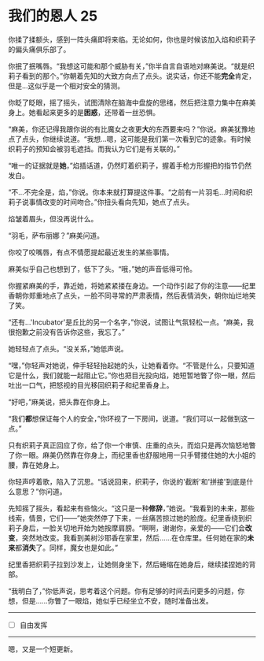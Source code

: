 # 我们的恩人 25

你揉了揉额头，感到一阵头痛即将来临。无论如何，你也是时候该加入焰和织莉子的偏头痛俱乐部了。

你抿了抿嘴唇。“我想这可能和那个威胁有关，”你半自言自语地对麻美说。“就是织莉子看到的那个。”你朝着先知的大致方向点了点头。说实话，你还不能**完全**肯定，但是...这似乎是一个相对安全的猜测。

你眨了眨眼，摇了摇头，试图清除在脑海中盘旋的思绪，然后把注意力集中在麻美身上。她看起来更多的是**困惑**，还带着一丝恐惧。

“麻美，你还记得我跟你说的有比魔女之夜更**大**的东西要来吗？”你说。麻美犹豫地点了点头，你继续说道。“我想...嗯，这可能是我们第一次看到它的迹象。有时候织莉子的预知会被羽毛遮挡。而我认为它们是有关联的。”

“唯一的证据就是**她**，”焰插话道，仍然盯着织莉子，握着手枪方形握把的指节仍然发白。

“不...不完全是，焰，”你说。你本来就打算提这件事。“之前有一片羽毛...时间和织莉子说事情改变的时间吻合。”你扭头看向先知，她点了点头。

焰皱着眉头，但没再说什么。

“羽毛，萨布丽娜？”麻美问道。

你咬了咬嘴唇，有点不情愿提起最近发生的某些事情。

麻美似乎自己也想到了，低下了头。“哦，”她的声音低得可怜。

你握紧麻美的手，靠近她，将她紧紧搂在身边。一个动作引起了你的注意——纪里香朝你郑重地点了点头，一脸不同寻常的严肃表情，然后表情消失，朝你灿烂地笑了笑。

“还有...'Incubator'是丘比的另一个名字，”你说，试图让气氛轻松一点。“麻美，我很抱歉之前没有告诉你这些，我忘了。”

她轻轻点了点头。“没关系，”她低声说。

“嘿，”你轻声对她说，伸手轻轻抬起她的头，让她看着你。“不管是什么，只要知道它是什么，我们就能一起阻止它。”你也把目光投向焰，她短暂地瞥了你一眼，然后吐出一口气，把怒视的目光移回织莉子和纪里香身上。

“好吧，”麻美说，把头靠在你身上。

“我们**都**想保证每个人的安全，”你环视了一下房间，说道。“我们可以一起做到这一点。”

只有织莉子真正回应了你，给了你一个审慎、庄重的点头，而焰只是再次恼怒地瞥了你一眼。麻美仍然靠在你身上，而纪里香也舒服地用一只手臂搂住她的大小姐的腰，靠在她身上。

你轻声哼着歌，陷入了沉思。“话说回来，织莉子，你说的'截断'和'拼接'到底是什么意思？”你问道。

先知摇了摇头，看起来有些恼火。“这只是一种**修辞**，”她说。“我看到的未来，那些线索，情景，它们——”她突然停了下来，一丝痛苦掠过她的脸庞。纪里香绕到织莉子身后，一脸关切地开始为她按摩肩膀。“啊啊，谢谢你，亲爱的——它们会**改变**，突然地改变。我看到美树沙耶香在家里，然后……在仓库里。任何她在家的**未来**都**消失**了。同样，魔女也是如此。”

纪里香把织莉子拉到沙发上，让她侧身坐下，然后蜷缩在她身后，继续揉捏她的背部。

“我明白了，”你低声说，思考着这个问题。你有足够的时间去问更多的问题，你想，但是……你瞥了一眼焰，她似乎已经坐立不安，随时准备出发。

---

- [ ] 自由发挥

---

嗯，又是一个短更新。
